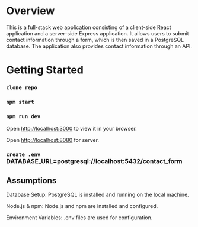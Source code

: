 # Overview

This is a full-stack web application consisting of a client-side React application and a server-side Express application. It allows users to submit contact information through a form, which is then saved in a PostgreSQL database. The application also provides contact information through an API.

# Getting Started

### `clone repo`

### `npm start`

### `npm run dev`

Open [http://localhost:3000](http://localhost:3000) to view it in your browser.

Open [http://localhost:8080](http://localhost:8080) for server.

### `create .env` DATABASE_URL=postgresql://localhost:5432/contact_form

## Assumptions

Database Setup: PostgreSQL is installed and running on the local machine.

Node.js & npm: Node.js and npm are installed and configured.

Environment Variables: .env files are used for configuration.
